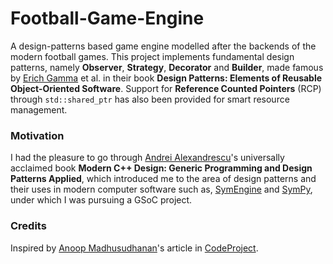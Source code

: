 # Football-Game-Engine
A design-patterns based game engine modelled after the backends of the modern football games. This project implements fundamental design patterns, namely **Observer**, **Strategy**, **Decorator** and **Builder**, made famous by [Erich Gamma](https://en.wikipedia.org/wiki/Erich_Gamma) et al. in their book **Design Patterns: Elements of Reusable Object-Oriented Software**. Support for **Reference Counted Pointers** (RCP) through `std::shared_ptr` has also been provided for smart resource management.

### Motivation
I had the pleasure to go through [Andrei Alexandrescu](https://erdani.com/)'s universally acclaimed book **Modern C++ Design: Generic Programming and Design Patterns Applied**, which introduced me to the area of design patterns and their uses in modern computer software such as, [SymEngine](https://github.com/symengine/symengine) and [SymPy](github.com/sympy/sympy), under which I was pursuing a GSoC project.

### Credits 
Inspired by [Anoop Madhusudhanan](https://github.com/amazedsaint)'s article in [CodeProject](https://codeproject.com).
